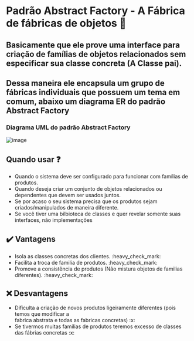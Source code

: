 # Padrão Abstract Factory - A Fábrica de fábricas de objetos :thinking:

## Basicamente que ele prove uma interface para criação de famílias de objetos relacionados sem especificar sua classe concreta (A Classe pai).

## Dessa maneira ele encapsula um grupo de fábricas individuais que possuem um tema em comum, abaixo um diagrama ER do padrão Abstract Factory

<h3>Diagrama UML do padrão Abstract Factory</h3>

![image](https://user-images.githubusercontent.com/36682707/224127198-a8526c57-1faf-49cb-a2fc-fbd1396b117a.png)

## Quando usar :question: 

<ul>
  <li>Quando o sistema deve ser configurado para funcionar com famílias de produtos.</li>
  <li>Quando deseja criar um conjunto de objetos relacionados ou dependentes que devem ser usados juntos.</li>
  <li>Se por acaso o seu sistema precisa que os produtos sejam criados/manipulados de maneira diferente.</li>
  <li>Se você tiver uma bilbioteca de classes e quer revelar somente suas interfaces, não implementações</li>
</ul>


## :heavy_check_mark: Vantagens 

<ul>
  <li>Isola as classes concretas dos clientes. :heavy_check_mark: </li> 
  <li>Facilita a troca de familia de produtos. :heavy_check_mark: </li> 
  <li>Promove a consistência de produtos (Não mistura objetos de familias diferentes). :heavy_check_mark:</li> 
 
</ul>

## :x: Desvantagens

<ul>
   <li>Dificulta a criação de novos produtos ligeiramente diferentes (pois temos que modificar a </br>
  fabrica abstrata e todas as fabricas concretas)  :x: </li>
  <li>Se tivermos muitas familias de produtos teremos excesso de classes das fábrias concretas :x: </li>
</ul>
